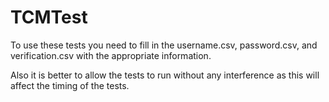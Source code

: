 # TCMTest

To use these tests you need to fill in the username.csv,
 password.csv, and verification.csv with the appropriate
 information.
 
 Also it is better to allow the tests to run without any interference as
 this will affect the timing of the tests.